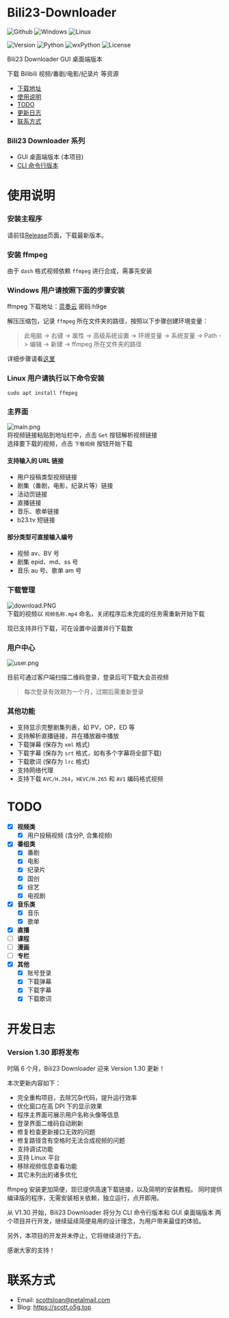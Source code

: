 # Bili23-Downloader
![Github](https://img.shields.io/badge/GitHub-black?logo=github&style=flat) ![Windows](https://img.shields.io/badge/Windows-blue?logo=windows&style=flat) ![Linux](https://img.shields.io/badge/Linux-white?logo=linux&style=flat)

![Version](https://img.shields.io/github/v/release/ScottSloan/Bili23-Downloader?style=flat) ![Python](https://img.shields.io/badge/Python-3.9.12-green?style=flat) ![wxPython](https://img.shields.io/badge/wxPython-4.2.0-green?style=flat) ![License](https://img.shields.io/badge/license-MIT-orange?style=flat)


Bili23 Downloader GUI 桌面端版本

下载 Bilibili 视频/番剧/电影/纪录片 等资源  

+ [下载地址](https://github.com/ScottSloan/Bili23-Downloader/releases)
+ [使用说明](#使用说明)
+ [TODO](#todo)
+ [更新日志](#更新日志) 
+ [联系方式](#联系方式)

### **Bili23 Downloader 系列**
* GUI 桌面端版本 (本项目)
* [CLI 命令行版本](https://github.com/ScottSloan/Bili23-Downloader-CLI)

# 使用说明
### **安装主程序**

请前往[Release](https://github.com/ScottSloan/Bili23-Downloader/releases)页面，下载最新版本。

### **安装 ffmpeg**
由于 `dash` 格式视频依赖 `ffmpeg` 进行合成，需事先安装

### **Windows 用户请按照下面的步骤安装** 
ffmpeg 下载地址：[蓝奏云](https://wwf.lanzout.com/iTYX00ft3u4h)  密码:h9ge  

解压压缩包，记录 `ffmpeg` 所在文件夹的路径，按照以下步骤创建环境变量：

> 此电脑 -> 右键 -> 属性 -> 高级系统设置 -> 环境变量 -> 系统变量 -> Path -> 编辑 -> 新建 -> ffmpeg 所在文件夹的路径

详细步骤请看[这里](https://scott.o5g.top/index.php/archives/120/)

### **Linux 用户请执行以下命令安装**

```
sudo apt install ffmpeg
```


### **主界面**
![main.png](https://s2.loli.net/2022/05/01/AMiCgvUKlzbpjY3.png)  
将视频链接粘贴到地址栏中，点击 `Get` 按钮解析视频链接  
选择要下载的视频，点击 `下载视频` 按钮开始下载 

#### **支持输入的 URL 链接**
- 用户投稿类型视频链接
- 剧集（番剧，电影，纪录片等）链接
- 活动页链接
- 直播链接
- 音乐、歌单链接
- b23.tv 短链接

#### **部分类型可直接输入编号**
- 视频 av、BV 号
- 剧集 epid、md、ss 号
- 音乐 au 号、歌单 am 号

### **下载管理**
![download.PNG](https://s2.loli.net/2022/04/09/Z2p9cEJsuwqCoAI.png)  
下载的视频以 `视频名称.mp4` 命名，关闭程序后未完成的任务需重新开始下载

现已支持并行下载，可在设置中设置并行下载数

### **用户中心**
![user.png](https://s2.loli.net/2022/05/01/k6hAztIUqny4M8s.png)  

目前可通过客户端扫描二维码登录，登录后可下载大会员视频  
> 每次登录有效期为一个月，过期后需重新登录

### **其他功能**
- 支持显示完整剧集列表，如 PV，OP，ED 等  
- 支持解析直播链接，并在播放器中播放
- 下载弹幕 (保存为 `xml` 格式)  
- 下载字幕 (保存为 `srt` 格式，如有多个字幕将全部下载)  
- 下载歌词 (保存为 `lrc` 格式)
- 支持网络代理  
- 支持下载 `AVC/H.264`，`HEVC/H.265` 和 `AV1` 编码格式视频

# **TODO**
- [X] **视频类**
  - [X] 用户投稿视频 (含分P, 合集视频)
- [X] **番组类**
  - [X] 番剧
  - [X] 电影
  - [X] 纪录片
  - [X] 国创
  - [X] 综艺
  - [X] 电视剧
- [X] **音乐类**
  - [X] 音乐
  - [X] 歌单
- [X] **直播**
- [ ] **课程**
- [ ] **漫画**
- [ ] **专栏**
- [X] **其他**
  - [X] 账号登录
  - [X] 下载弹幕
  - [X] 下载字幕
  - [X] 下载歌词

# 开发日志
### **Version 1.30 即将发布**
时隔 6 个月，Bili23 Downloader 迎来 Version 1.30 更新！

本次更新内容如下：
* 完全重构项目，去除冗杂代码，提升运行效率
* 优化窗口在高 DPI 下的显示效果
* 程序主界面可展示用户名称头像等信息
* 登录界面二维码自动刷新
* 修复检查更新接口无效的问题
* 修复路径含有空格时无法合成视频的问题
* 支持调试功能
* 支持 Linux 平台
* 移除视频信息查看功能
* 其它未列出的诸多优化

ffmpeg 安装更加简便，现已提供高速下载链接，以及简明的安装教程。
同时提供编译版的程序，无需安装相关依赖，独立运行，点开即用。

从 V1.30 开始，Bili23 Downloader 将分为 CLI 命令行版本和 GUI 桌面端版本
两个项目并行开发，继续延续简便易用的设计理念，为用户带来最佳的体验。

另外，本项目的开发并未停止，它将继续进行下去。

感谢大家的支持！

# 联系方式
- Email: scottsloan@petalmail.com
- Blog: https://scott.o5g.top
